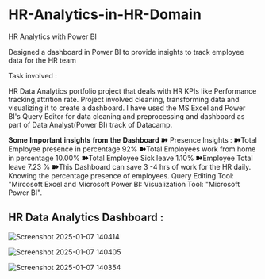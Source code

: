 # HR-Analytics-in-HR-Domain

HR Analytics with Power BI

Designed a dashboard in Power BI to provide insights to track employee data for the HR team

Task involved :

HR Data Analytics portfolio project that deals with HR KPIs like Performance tracking,attrition rate. Project involved cleaning, transforming data and visualizing it to create a dashboard. I have used the MS Excel and Power BI's Query Editor for data cleaning and preprocessing and dashboard as part of Data Analyst(Power BI) track of Datacamp.

𝐒𝐨𝐦𝐞 𝐈𝐦𝐩𝐨𝐫𝐭𝐚𝐧𝐭 𝐢𝐧𝐬𝐢𝐠𝐡𝐭𝐬 𝐟𝐫𝐨𝐦 𝐭𝐡𝐞 𝐃𝐚𝐬𝐡𝐛𝐨𝐚𝐫𝐝
➽ Presence Insights : 
➽Total Employee presence in percentage 92%
➽Total Employees work from home in percentage 10.00%
➽Total Employee Sick leave 1.10%
➽Employee Total leave 7.23 % 
➽This Dashboard can save 3 -4 hrs of work for the HR daily. Knowing the percentage presence of employees.
Query Editing Tool: "Mircosoft Excel and Microsoft Power BI:
Visualization Tool: "Microsoft Power BI".

## HR Data Analytics Dashboard :

![Screenshot 2025-01-07 140414](https://github.com/user-attachments/assets/72d2d10f-dcf2-4a64-9b3a-462035bf3918)


![Screenshot 2025-01-07 140405](https://github.com/user-attachments/assets/b5048afa-56e5-4a54-add5-528755cf9603)


![Screenshot 2025-01-07 140354](https://github.com/user-attachments/assets/b42f40a9-e9b9-40a7-bac2-535ab65e2fbb)
